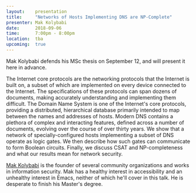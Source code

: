 ```yaml
---
layout:    presentation
title:     "Networks of Hosts Implementing DNS are NP-Complete"
presenter: Mak Kolybabi
date:      2018-09-06
time:      7:00pm - 8:00pm
location:  tba
upcoming:  true
---
```


Mak Kolybabi defends his MSc thesis on September 12, and will present it here in advance.

The Internet core protocols are the networking protocols that the Internet is built on, a subset of which are implemented on every device connected to the Internet. The specifications of these protocols can span dozens of documents, making accurately understanding and implementing them difficult. The Domain Name System is one of the Internet's core protocols, providing a distributed, hierarchical database primarily intended to map between the names and addresses of hosts. Modern DNS contains a plethora of complex and interacting features, defined across a number of documents, evolving over the course of over thirty years. We show that a network of specially-configured hosts implementing a subset of DNS operate as logic gates. We then describe how such gates can communicate to form Boolean circuits. Finally, we discuss CSAT and NP-completeness and what our results mean for network security.

[Mak Kolybabi](http://mogigoma.com/) is the founder of several community organizations and works in information security. Mak has a healthy interest in accessibility and an unhealthy interest in Emacs, neither of which he'll cover in this talk. He is desperate to finish his Master's degree.
